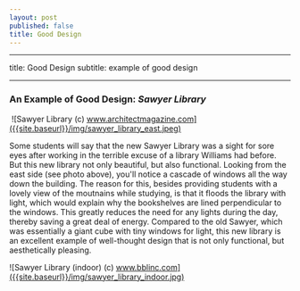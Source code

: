 ```yaml
---
layout: post
published: false
title: Good Design
---
```

---
title: Good Design
subtitle: example of good design

---
### An Example of Good Design: _Sawyer Library_
​
![Sawyer Library (c) www.architectmagazine.com]({{site.baseurl}}/img/sawyer_library_east.jpeg)
​


Some students will say that the new Sawyer Library was a sight for sore eyes after working in the terrible excuse of a library Williams had before. But this new library not only beautiful, but also functional. Looking from the east side (see photo above), you'll notice a cascade of windows all the way down the building. The reason for this, besides providing students with a lovely view of the moutnains while studying, is that it floods the library with light, which would explain why the bookshelves are lined perpendicular to the windows. This greatly reduces the need for any lights during the day, thereby saving a great deal of energy. Compared to the old Sawyer, which was essentially a giant cube with tiny windows for light, this new library is an excellent example of well-thought design that is not only functional, but aesthetically pleasing.
​


![Sawyer Library (indoor) (c) www.bblinc.com]({{site.baseurl}}/img/sawyer_library_indoor.jpg)

​
